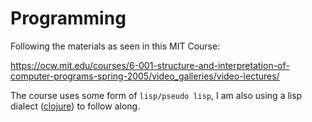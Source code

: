# Programming

Following the materials as seen in this MIT Course:

https://ocw.mit.edu/courses/6-001-structure-and-interpretation-of-computer-programs-spring-2005/video_galleries/video-lectures/

The course uses some form of `lisp/pseudo lisp`, I am also using a lisp dialect ([clojure](https://clojure.org/)) to follow along.

